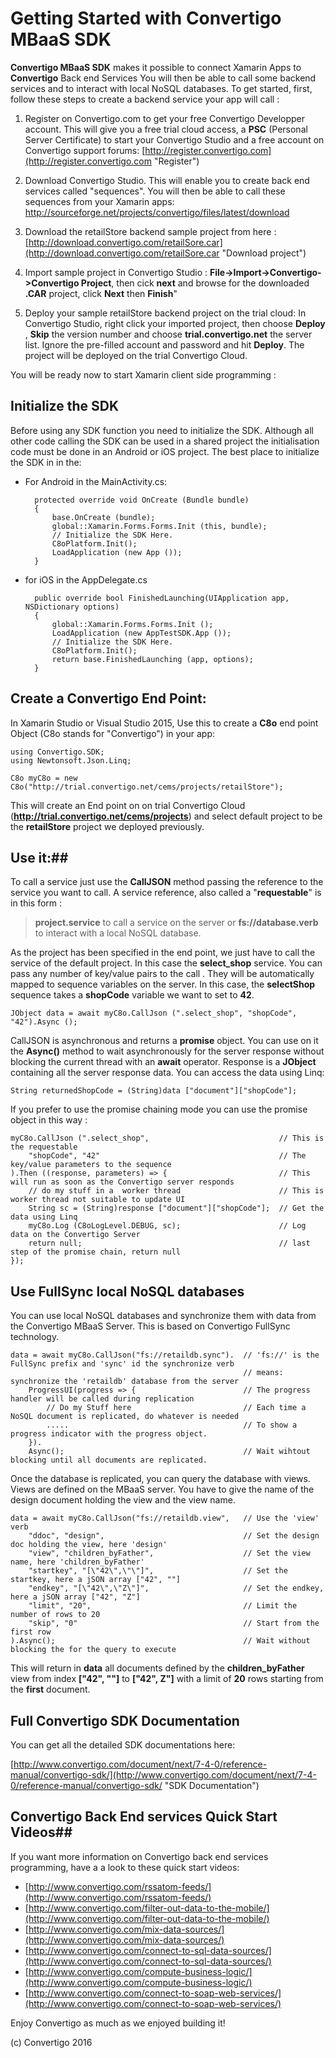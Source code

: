 
# Getting Started with Convertigo MBaaS SDK
**Convertigo MBaaS SDK** makes it possible to connect Xamarin Apps to **Convertigo** Back end Services You will then be able to call some backend services and to interact with local NoSQL databases. To get started, first, follow these steps to create a backend service your app will call :

1. Register on Convertigo.com to get your free Convertigo Developper account. This will give you a free trial cloud access, a **PSC** (Personal Server Certificate) to start your Convertigo Studio and a free account on Convertigo support forums: [http://register.convertigo.com](http://register.convertigo.com "Register")


2. Download Convertigo Studio. This will enable you to create back end services called "sequences". You will then be able to call these sequences from your Xamarin apps: [http://sourceforge.net/projects/convertigo/files/latest/download ](http://sourceforge.net/projects/convertigo/files/latest/download "Download Convertigo Studio")

3. Download the retailStore backend sample project from here : [http://download.convertigo.com/retailSore.car](http://download.convertigo.com/retailSore.car "Download project")

4. Import sample project in Convertigo Studio : **File->Import->Convertigo->Convertigo Project**, then cick **next** and browse for the downloaded **.CAR** project, click **Next**  then **Finish**"

5. Deploy your sample retailStore backend project on the trial cloud: In Convertigo Studio, right click your imported project, then choose **Deploy** , **Skip** the version number and choose **trial.convertigo.net** the server list. Ignore the pre-filled account and password and hit **Deploy**. The project will be deployed on the trial Convertigo Cloud.

You will be ready now to start Xamarin client side programming :

## Initialize the SDK ##
Before using any SDK function you need to initialize the SDK. Although all other code calling the SDK can be used in a shared project the initialisation code must be done in an Android or iOS project. The best place to initialize the SDK in in the:

- For Android in the MainActivity.cs:

		protected override void OnCreate (Bundle bundle)
		{
			base.OnCreate (bundle);
			global::Xamarin.Forms.Forms.Init (this, bundle);
			// Initialize the SDK Here.
			C8oPlatform.Init();
			LoadApplication (new App ());
		}

- for iOS in the AppDelegate.cs

		public override bool FinishedLaunching(UIApplication app, NSDictionary options)
		{
			global::Xamarin.Forms.Forms.Init ();
			LoadApplication (new AppTestSDK.App ());
			// Initialize the SDK Here.
			C8oPlatform.Init();
			return base.FinishedLaunching (app, options);
		}


## Create a Convertigo End Point: ##
In Xamarin Studio or Visual Studio 2015, Use this to create a **C8o** end point Object (C8o stands for "Convertigo") in your app:

	using Convertigo.SDK;
	using Newtonsoft.Json.Linq;
    
    C8o myC8o = new C8o("http://trial.convertigo.net/cems/projects/retailStore");

This will create an End point on on trial Convertigo Cloud (**http://trial.convertigo.net/cems/projects**) and select default project to be the **retailStore** project we deployed previously. 

## Use it:##
To call a service just use the **CallJSON** method  passing the reference to the service you want to call. A service reference, also called a "**requestable**" is in this form :
> **project.service** to call a service on the server or
> **fs://database.verb** to interact with a local NoSQL database.

As the project has been specified in the end point, we just have to call the service of the default project. In this case the **select_shop** service. You can pass any number of key/value pairs to the call . They will be automatically mapped to sequence variables on the server. In this case, the **selectShop** sequence takes a **shopCode** variable we want to set to **42**. 


    JObject data = await myC8o.CallJson (".select_shop", "shopCode", "42").Async ();


CallJSON is asynchronous and returns a **promise** object. You can use on it the **Async()** method to wait asynchronously for the server response without blocking the current thread with an **await** operator. Response is a **JObject** containing all the server response data. You can access the data using Linq:

    String returnedShopCode = (String)data ["document"]["shopCode"];

If you prefer to use the promise chaining mode you can use the promise object in this way :

	myC8o.CallJson (".select_shop",								// This is the requestable
		"shopCode", "42"										// The key/value parameters to the sequence
	).Then ((response, parameters) => {							// This will run as soon as the Convertigo server responds
		// do my stuff in a	 worker thread						// This is worker thread not suitable to update UI
		String sc = (String)response ["document"]["shopCode"];	// Get the data using Linq
		myC8o.Log (C8oLogLevel.DEBUG, sc);						// Log data on the Convertigo Server
		return null;											// last step of the promise chain, return null
	});


## Use FullSync local NoSQL databases ##
You can use local NoSQL databases and synchronize them with data from the Convertigo MBaaS Server. This is based on Convertigo FullSync technology.

	data = await myC8o.CallJson("fs://retaildb.sync").	// 'fs://' is the FullSync prefix and 'sync' id the synchronize verb 
														// means: synchronize the 'retaildb' database from the server 
		ProgressUI(progress => {						// The progress handler will be called during replication
			// Do my Stuff here							// Each time a NoSQL document is replicated, do whatever is needed
			.....										// To show a progress indicator with the progress object.
		}).
		Async();										// Wait wihtout blocking until all documents are replicated.

Once the database is replicated, you can query the database with views. Views are defined on the MBaaS server. You have to give the name of the design document holding the view and the view name.

	data = await myC8o.CallJson("fs://retaildb.view",	// Use the 'view' verb
		"ddoc", "design",								// Set the design doc holding the view, here 'design'
		"view", "children_byFather",					// Set the view name, here 'children_byFather'
		"startkey", "[\"42\",\"\"]",					// Set the startkey, here a jSON array ["42", ""]
		"endkey", "[\"42\",\"Z\"]",						// Set the endkey, here a jSON array ["42", "Z"] 
		"limit", "20",									// Limit the number of rows to 20
		"skip", "0"										// Start from the first row
	).Async();											// Wait without blocking the for the query to execute 

This will return in **data** all documents defined by the **children_byFather** view from index **["42", ""]** to **["42", Z"]** with a limit of **20** rows starting from the **first** document.  
	
## Full Convertigo SDK Documentation ##
You can get all the detailed SDK documentations here:

[http://www.convertigo.com/document/next/7-4-0/reference-manual/convertigo-sdk/](http://www.convertigo.com/document/next/7-4-0/reference-manual/convertigo-sdk/ "SDK Documentation")

## Convertigo Back End services Quick Start Videos##
If you want more information on Convertigo back end services programming, have a a look to these quick start videos:

- [http://www.convertigo.com/rssatom-feeds/](http://www.convertigo.com/rssatom-feeds/)
- [http://www.convertigo.com/filter-out-data-to-the-mobile/](http://www.convertigo.com/filter-out-data-to-the-mobile/)
- [http://www.convertigo.com/mix-data-sources/](http://www.convertigo.com/mix-data-sources/)
- [http://www.convertigo.com/connect-to-sql-data-sources/](http://www.convertigo.com/connect-to-sql-data-sources/)
- [http://www.convertigo.com/compute-business-logic/](http://www.convertigo.com/compute-business-logic/)
- [http://www.convertigo.com/connect-to-soap-web-services/](http://www.convertigo.com/connect-to-soap-web-services/)


Enjoy Convertigo as much as we enjoyed building it!

(c) Convertigo 2016